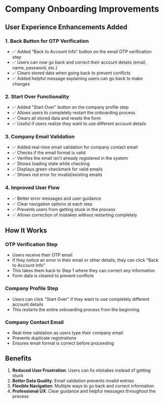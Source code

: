 # Company Onboarding Improvements

## User Experience Enhancements Added

### 1. **Back Button for OTP Verification**
- ✅ Added "Back to Account Info" button on the email OTP verification step
- ✅ Users can now go back and correct their account details (email, name, password, etc.)
- ✅ Clears stored data when going back to prevent conflicts
- ✅ Added helpful message explaining users can go back to make changes

### 2. **Start Over Functionality**  
- ✅ Added "Start Over" button on the company profile step
- ✅ Allows users to completely restart the onboarding process
- ✅ Clears all stored data and resets the form
- ✅ Useful if users realize they want to use different account details

### 3. **Company Email Validation**
- ✅ Added real-time email validation for company contact email
- ✅ Checks if the email format is valid
- ✅ Verifies the email isn't already registered in the system
- ✅ Shows loading state while checking
- ✅ Displays green checkmark for valid emails
- ✅ Shows red error for invalid/existing emails

### 4. **Improved User Flow**
- ✅ Better error messages and user guidance
- ✅ Clear navigation options at each step
- ✅ Prevents users from getting stuck in the process
- ✅ Allows correction of mistakes without restarting completely

## How It Works

### OTP Verification Step
- Users receive their OTP email
- If they notice an error in their email or other details, they can click "Back to Account Info"
- This takes them back to Step 1 where they can correct any information
- Form data is cleared to prevent conflicts

### Company Profile Step
- Users can click "Start Over" if they want to use completely different account details
- This restarts the entire onboarding process from the beginning

### Company Contact Email
- Real-time validation as users type their company email
- Prevents duplicate registrations
- Ensures email format is correct before proceeding

## Benefits
1. **Reduced User Frustration**: Users can fix mistakes instead of getting stuck
2. **Better Data Quality**: Email validation prevents invalid entries
3. **Flexible Navigation**: Multiple ways to go back and correct information
4. **Professional UX**: Clear guidance and helpful messages throughout the process
